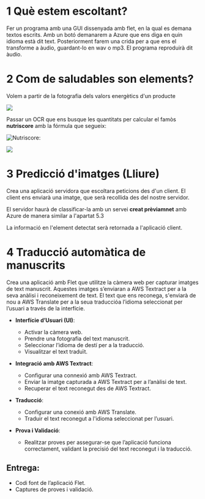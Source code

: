 
# 1 Què estem escoltant?


Fer un programa amb una GUI dissenyada amb flet, en la qual es demana textos escrits. Amb un botó demanarem a Azure que ens diga en quin idioma està dit text. Posteriorment farem una crida per a que ens el transforme a àudio, guardant-lo en wav o mp3. El programa reproduirà dit àudio.


# 2 Com de saludables son elements?

Volem a partir de la fotografia dels valors energètics d'un producte

![](https://images.openfoodfacts.org/images/products/842/169/134/8271/nutrition_es.5.full.jpg)

Passar un OCR que ens busque les quantitats per calcular el famòs **nutriscore** amb la fórmula que segueix:

![Nutriscore](https://sygmacert.com/wp-content/uploads/2020/11/nutriscore-calculo.jpg):

![](./img/Nutritional_info.jpg)

# 3 Predicció d'imatges (Lliure)

Crea una aplicació servidora que escoltara peticions des d'un client. El client ens enviarà una imatge, que serà recollida des del nostre servidor.

El servidor haurà de classificar-la amb un servei **creat prèviamnet** amb Azure de manera similar a l'apartat 5.3

La informació en l'element detectat serà retornada a l'aplicació client.

# 4 Traducció automàtica de manuscrits

Crea una aplicació amb Flet que utilitze la càmera web per capturar imatges de text manuscrit. Aquestes imatges s’enviaran a AWS Textract per a la seva anàlisi i reconeixement de text. El text que ens reconega, s'enviarà de nou a AWS Translate per a la seua traduccióa l’idioma seleccionat per l’usuari a través de la interfície.

- **Interfície d’Usuari (UI)**:
  - Activar la càmera web.
  - Prendre una fotografia del text manuscrit.
  - Seleccionar l’idioma de destí per a la traducció.
  - Visualitzar el text traduït.

- **Integració amb AWS Textract**:
  - Configurar una connexió amb AWS Textract.
  - Enviar la imatge capturada a AWS Textract per a l’anàlisi de text.
  - Recuperar el text reconegut des de AWS Textract.

- **Traducció**:
  - Configurar una conexió amb AWS Translate.
  - Traduir el text reconegut a l'idioma seleccionat per l’usuari.

- **Prova i Validació**:
  - Realitzar proves per assegurar-se que l’aplicació funciona correctament, validant la precisió del text reconegut i la traducció.

## Entrega:

- Codi font de l’aplicació Flet.
- Captures de proves i validació.
